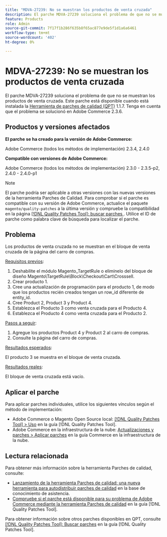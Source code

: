 ```yaml
---
title: "MDVA-27239: No se muestran los productos de venta cruzada"
description: El parche MDVA-27239 soluciona el problema de que no se muestran los productos de venta cruzada. Este parche está disponible cuando está instalada la [Quality Patches Tool (QPT)](https://experienceleague.adobe.com/en/docs/commerce-knowledge-base/kb/announcements/commerce-announcements/magento-quality-patches-released-new-tool-to-self-serve-quality-patches) 1.1.7. Tenga en cuenta que el problema se solucionó en Adobe Commerce 2.3.6.
feature: Products
role: Admin
source-git-commit: 7f17f1b286f635b8f65ac877e9de5f1d1a6a6461
workflow-type: tm+mt
source-wordcount: '402'
ht-degree: 0%

---
```


# MDVA-27239: No se muestran los productos de venta cruzada

El parche MDVA-27239 soluciona el problema de que no se muestran los productos de venta cruzada. Este parche está disponible cuando está instalada la [Herramienta de parches de calidad (QPT)](https://experienceleague.adobe.com/en/docs/commerce-knowledge-base/kb/announcements/commerce-announcements/magento-quality-patches-released-new-tool-to-self-serve-quality-patches) 1.1.7. Tenga en cuenta que el problema se solucionó en Adobe Commerce 2.3.6.

## Productos y versiones afectados

**El parche se ha creado para la versión de Adobe Commerce:**

Adobe Commerce (todos los métodos de implementación) 2.3.4, 2.4.0

**Compatible con versiones de Adobe Commerce:**

Adobe Commerce (todos los métodos de implementación) 2.3.0 - 2.3.5-p2, 2.4.0 - 2.4.0-p1

>[!NOTE]
>
>El parche podría ser aplicable a otras versiones con las nuevas versiones de la herramienta Parches de Calidad. Para comprobar si el parche es compatible con su versión de Adobe Commerce, actualice el paquete `magento/quality-patches` a la última versión y compruebe la compatibilidad en la página [[!DNL Quality Patches Tool]: buscar parches ](https://experienceleague.adobe.com/en/docs/commerce-knowledge-base/kb/announcements/commerce-announcements/magento-quality-patches-released-new-tool-to-self-serve-quality-patches). Utilice el ID de parche como palabra clave de búsqueda para localizar el parche.

## Problema

Los productos de venta cruzada no se muestran en el bloque de venta cruzada de la página del carro de compras.

<u>Requisitos previos</u>:

1. Deshabilite el módulo Magento_TargetRule o elimínelo del bloque de diseño Magento\TargetRule\Block\Checkout\Cart\Crosssell.
1. Crear producto 1.
1. Cree una actualización de programación para el producto 1, de modo que los productos recién creados tengan un row_id diferente de entity_id.
1. Cree Product 2, Product 3 y Product 4.
1. Establezca el Producto 3 como venta cruzada para el Producto 4.
1. Establezca el Producto 4 como venta cruzada para el Producto 2.

<u>Pasos a seguir</u>:

1. Agregue los productos Product 4 y Product 2 al carro de compras.
1. Consulte la página del carro de compras.

<u>Resultados esperados</u>:

El producto 3 se muestra en el bloque de venta cruzada.

<u>Resultados reales</u>:

El bloque de venta cruzada está vacío.

## Aplicar el parche

Para aplicar parches individuales, utilice los siguientes vínculos según el método de implementación:

* Adobe Commerce o Magento Open Source local: [[!DNL Quality Patches Tool] > Uso](/help/tools/quality-patches-tool/usage.md) en la guía [!DNL Quality Patches Tool].
* Adobe Commerce en la infraestructura de la nube: [Actualizaciones y parches > Aplicar parches](https://experienceleague.adobe.com/docs/commerce-cloud-service/user-guide/develop/upgrade/apply-patches.html) en la guía Commerce en la infraestructura de la nube.

## Lectura relacionada

Para obtener más información sobre la herramienta Parches de calidad, consulte:

* [Lanzamiento de la herramienta Parches de calidad: una nueva herramienta para autodistribuir parches de calidad](https://experienceleague.adobe.com/en/docs/commerce-knowledge-base/kb/announcements/commerce-announcements/magento-quality-patches-released-new-tool-to-self-serve-quality-patches) en la base de conocimiento de asistencia.
* [Compruebe si el parche está disponible para su problema de Adobe Commerce mediante la herramienta Parches de calidad](/help/tools/quality-patches-tool/patches-available-in-qpt/check-patch-for-magento-issue-with-magento-quality-patches.md) en la guía [!DNL Quality Patches Tool].

Para obtener información sobre otros parches disponibles en QPT, consulte [[!DNL Quality Patches Tool]: Buscar parches](https://experienceleague.adobe.com/tools/commerce-quality-patches/index.html) en la guía [!DNL Quality Patches Tool].
